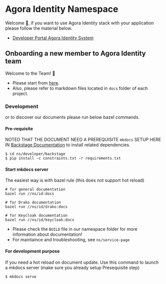 # Agora Identity Namespace
Welcome 🎉, if you want to use Agora Identity stack with your application please follow the material below.
- [Developer Portal Agora Identity System](https://developer.woven-city.toyota/docs/default/Component/id-homepage)


## Onboarding a new member to Agora Identity team
Welcome to the Team! 🎉
- Please start from [here](docs/int#readme).
- Also, please refer to markdown files located in `docs` folder of each project.


### Development
or to discover our documents please run below bazel commands.

#### Pre-requisite
NOTED THAT THE DOCUMENT NEED A PREREQUISITE `mkdocs` SETUP HERE IN [Backstage Documentation](/ns/developer/backstage/README.md) to install related dependencies.

```shell
$ cd ns/developer/backstage
$ pip install -c constraints.txt -r requirements.txt
```


#### Start mkdocs server
The easiest way is with bazel rule (this does not support hot reload)
```
# for general documentation
bazel run //ns/id:docs

# for Drako documentation
bazel run //ns/id/drako:docs

# for Keycloak documentation
bazel run //ns/id/keycloak:docs

```

- Please check the `BUILD` file in our namespace folder for more information about documentation!
- For maintaince and troubleshooting, see `ns/service-page`

#### For development purpose
If you need a hot reload on document update. Use this command to launch a mkdocs server (make sure you already setup Presequisite step)
```
$ mkdocs serve
```

